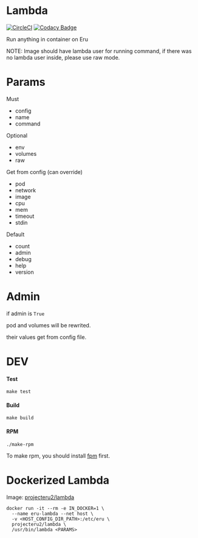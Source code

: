Lambda
=============
[![CircleCI](https://circleci.com/gh/projecteru2/lambda/tree/master.svg?style=shield)](https://circleci.com/gh/projecteru2/lambda/tree/master)
[![Codacy Badge](https://api.codacy.com/project/badge/Grade/a91da2853c4c4dc3b155f3397778f47e)](https://www.codacy.com/app/CMGS/lambda?utm_source=github.com&amp;utm_medium=referral&amp;utm_content=projecteru2/lambda&amp;utm_campaign=Badge_Grade)

Run anything in container on Eru

NOTE: Image should have lambda user for running command, if there was no lambda user inside, please use raw mode.

Params
======

Must

* config
* name
* command

Optional

* env
* volumes
* raw

Get from config (can override)

* pod
* network
* image
* cpu
* mem
* timeout
* stdin

Default

* count
* admin
* debug
* help
* version

Admin
======

if admin is `True`

pod and volumes will be rewrited.

their values get from config file.

DEV
======

#### Test

```make test```

#### Build

```make build```

#### RPM

```./make-rpm```

To make rpm, you should install [fpm](https://github.com/jordansissel/fpm) first.

Dockerized Lambda
================

Image: [projecteru2/lambda](https://hub.docker.com/r/projecteru2/lambda/)

```shell
docker run -it --rm -e IN_DOCKER=1 \
  --name eru-lambda --net host \
  -v <HOST_CONFIG_DIR_PATH>:/etc/eru \
  projecteru2/lambda \
  /usr/bin/lambda <PARAMS>
```
